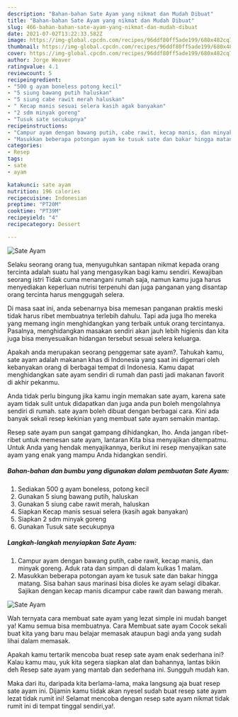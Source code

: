 ```yaml
---
description: "Bahan-bahan Sate Ayam yang nikmat dan Mudah Dibuat"
title: "Bahan-bahan Sate Ayam yang nikmat dan Mudah Dibuat"
slug: 466-bahan-bahan-sate-ayam-yang-nikmat-dan-mudah-dibuat
date: 2021-07-02T13:22:33.582Z
image: https://img-global.cpcdn.com/recipes/96ddf80ff5ade199/680x482cq70/sate-ayam-foto-resep-utama.jpg
thumbnail: https://img-global.cpcdn.com/recipes/96ddf80ff5ade199/680x482cq70/sate-ayam-foto-resep-utama.jpg
cover: https://img-global.cpcdn.com/recipes/96ddf80ff5ade199/680x482cq70/sate-ayam-foto-resep-utama.jpg
author: Jorge Weaver
ratingvalue: 4.1
reviewcount: 5
recipeingredient:
- "500 g ayam boneless potong kecil"
- "5 siung bawang putih haluskan"
- "5 siung cabe rawit merah haluskan"
- " Kecap manis sesuai selera kasih agak banyakan"
- "2 sdm minyak goreng"
- "Tusuk sate secukupnya"
recipeinstructions:
- "Campur ayam dengan bawang putih, cabe rawit, kecap manis, dan minyak goreng. Aduk rata dan simpan di dalam kulkas 1 malam."
- "Masukkan beberapa potongan ayam ke tusuk sate dan bakar hingga matang. Sisa bahan saus marinasi bisa dioles ke ayam selagi dibakar. Sajikan dengan kecap manis dicampur cabe rawit dan bawang merah."
categories:
- Resep
tags:
- sate
- ayam

katakunci: sate ayam 
nutrition: 196 calories
recipecuisine: Indonesian
preptime: "PT20M"
cooktime: "PT39M"
recipeyield: "4"
recipecategory: Dessert

---
```



![Sate Ayam](https://img-global.cpcdn.com/recipes/96ddf80ff5ade199/680x482cq70/sate-ayam-foto-resep-utama.jpg)

Selaku seorang orang tua, menyuguhkan santapan nikmat kepada orang tercinta adalah suatu hal yang mengasyikan bagi kamu sendiri. Kewajiban seorang istri Tidak cuma menangani rumah saja, namun kamu juga harus menyediakan keperluan nutrisi terpenuhi dan juga panganan yang disantap orang tercinta harus menggugah selera.

Di masa  saat ini, anda sebenarnya bisa memesan panganan praktis meski tidak harus ribet membuatnya terlebih dahulu. Tapi ada juga lho mereka yang memang ingin menghidangkan yang terbaik untuk orang tercintanya. Pasalnya, menghidangkan masakan sendiri akan jauh lebih higienis dan kita juga bisa menyesuaikan hidangan tersebut sesuai selera keluarga. 



Apakah anda merupakan seorang penggemar sate ayam?. Tahukah kamu, sate ayam adalah makanan khas di Indonesia yang saat ini digemari oleh kebanyakan orang di berbagai tempat di Indonesia. Kamu dapat menghidangkan sate ayam sendiri di rumah dan pasti jadi makanan favorit di akhir pekanmu.

Anda tidak perlu bingung jika kamu ingin memakan sate ayam, karena sate ayam tidak sulit untuk didapatkan dan juga anda pun boleh mengolahnya sendiri di rumah. sate ayam boleh dibuat dengan berbagai cara. Kini ada banyak sekali resep kekinian yang membuat sate ayam semakin mantap.

Resep sate ayam pun sangat gampang dihidangkan, lho. Anda jangan ribet-ribet untuk memesan sate ayam, lantaran Kita bisa menyajikan ditempatmu. Untuk Anda yang hendak menyajikannya, berikut ini resep menyajikan sate ayam yang enak yang mampu Anda hidangkan sendiri.

<!--inarticleads1-->

##### Bahan-bahan dan bumbu yang digunakan dalam pembuatan Sate Ayam:

1. Sediakan 500 g ayam boneless, potong kecil
1. Gunakan 5 siung bawang putih, haluskan
1. Gunakan 5 siung cabe rawit merah, haluskan
1. Siapkan  Kecap manis sesuai selera (kasih agak banyakan)
1. Siapkan 2 sdm minyak goreng
1. Gunakan Tusuk sate secukupnya




<!--inarticleads2-->

##### Langkah-langkah menyiapkan Sate Ayam:

1. Campur ayam dengan bawang putih, cabe rawit, kecap manis, dan minyak goreng. Aduk rata dan simpan di dalam kulkas 1 malam.
1. Masukkan beberapa potongan ayam ke tusuk sate dan bakar hingga matang. Sisa bahan saus marinasi bisa dioles ke ayam selagi dibakar. Sajikan dengan kecap manis dicampur cabe rawit dan bawang merah.
<img src="https://img-global.cpcdn.com/steps/5625d0ea8159be2e/160x128cq70/sate-ayam-langkah-memasak-2-foto.jpg" alt="Sate Ayam">



Wah ternyata cara membuat sate ayam yang lezat simple ini mudah banget ya! Kamu semua bisa membuatnya. Cara Membuat sate ayam Cocok sekali buat kita yang baru mau belajar memasak ataupun bagi anda yang sudah lihai dalam memasak.

Apakah kamu tertarik mencoba buat resep sate ayam enak sederhana ini? Kalau kamu mau, yuk kita segera siapkan alat dan bahannya, lantas bikin deh Resep sate ayam yang mantab dan sederhana ini. Sungguh mudah kan. 

Maka dari itu, daripada kita berlama-lama, maka langsung aja buat resep sate ayam ini. Dijamin kamu tiidak akan nyesel sudah buat resep sate ayam lezat tidak rumit ini! Selamat mencoba dengan resep sate ayam nikmat tidak rumit ini di tempat tinggal sendiri,ya!.

